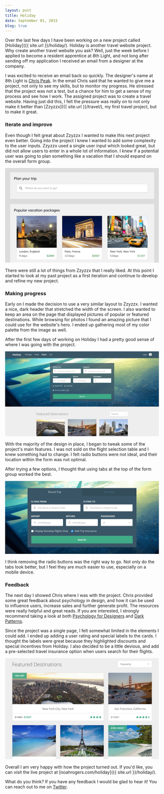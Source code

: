 ```yaml
---
layout: post
title: Holiday
date: September 01, 2015
blog: true
---
```


Over the last few days I have been working on a new project called [Holiday]({{ site.url }}/holiday/). Holiday is another travel website project. Why create another travel website you ask? Well, just the week before I applied to become a resident apprentice at 8th Light, and not long after sending off my application I received an email from a designer at the company.

I was excited to receive an email back so quickly. The designer's name at 8th Light is [Chris Peak](http://www.chrispeak.me). In the email Chris said that he wanted to give me a project, not only to see my skills, but to monitor my progress. He stressed that the project was not a test, but a chance for him to get a sense of my process and see how I work. The assigned project was to create a travel website. Having just did this, I felt the pressure was really on to not only make it better than [Zzyzzx]({{ site.url }}/travel/), my first travel project, but to make it great.

### Iterate and improve
Even though I felt great about Zzyzzx I wanted to make this next project even better. Going into the project I knew I wanted to add some complexity to the user inputs. Zzyzzx used a single user input
which looked great, but did not allow users to enter in a whole lot of information. I knew if a potential user was going to plan something like a vacation that I should expand on the overall form group.

<div class="image-container">
  <img src="/assets/images/blog/holiday/zzyzzx1.jpg">
</div>

There were still a lot of things from Zzyzzx that I really liked. At this point I started to look at my past project as a first iteration and continue to develop and refine my new project.


### Making progress
Early on I made the decision to use a very similar layout to Zzyzzx. I wanted a nice, dark header that stretched the width of the screen. I also wanted to keep an area on the page that displayed pictures of popular or featured destinations. While browsing for photos I found an amazing picture that I could use for the website's hero. I ended up gathering most of my color palette from the image as well.

After the first few days of working on Holiday I had a pretty good sense of where I was going with the project.

<div class="image-container">
  <img src="/assets/images/blog/holiday/holiday1.jpg">
</div>

With the majority of the design in place, I began to tweak some of the project's main features. I was not sold on the flight selection table and I knew something had to change. I felt radio buttons were not ideal, and their location within the form was not optimal.

After trying a few options, I thought that using tabs at the top of the form group worked the best.

<div class="image-container">
  <img src="/assets/images/blog/holiday/holiday2.jpg">
</div>

I think removing the radio buttons was the right way to go. Not only do the tabs look better, but I feel they are much easier to use, especially on a mobile device.

### Feedback
The next day I showed Chris where I was with the project. Chris provided some great feedback about psychology in design, and how it can be used to influence users, increase sales and further generate profit. The resources were really helpful and great reads. If you are interested, I strongly recommend taking a look at both [Psychology for Designers](http://psychologyfordesigners.com/) and [Dark Patterns](http://darkpatterns.org/).

Since the project was a single page, I felt somewhat limited in the elements I could add. I ended up adding a user rating and special labels to the cards. I thought the labels were great because they highlighted discounts and special incentives from Holiday. I also decided to be a little devious, and add a pre-selected travel insurance option when users search for their flights.

<div class="image-container">
  <img src="/assets/images/blog/holiday/holiday3.jpg">
</div>

Overall I am very happy with how the project turned out. If you'd like, you can visit the live project at [noahrogers.com/holiday]({{ site.url }}/holiday/).

What do you think? If you have any feedback I would be glad to hear it! You can reach out to me on  [Twitter](http://www.twitter.com/noaharogers).
